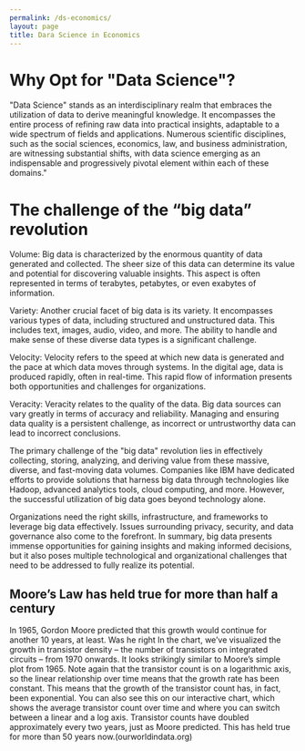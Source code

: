 ```yaml
---
permalink: /ds-economics/
layout: page
title: Dara Science in Economics
---
```


# Why Opt for "Data Science"?
"Data Science" stands as an interdisciplinary realm that embraces the utilization of data to derive meaningful knowledge. It encompasses the entire process of refining raw data into practical insights, adaptable to a wide spectrum of fields and applications. Numerous scientific disciplines, such as the social sciences, economics, law, and business administration, are witnessing substantial shifts, with data science emerging as an indispensable and progressively pivotal element within each of these domains."

# The challenge of the “big data” revolution

Volume: Big data is characterized by the enormous quantity of data generated and collected. The sheer size of this data can determine its value and potential for discovering valuable insights. This aspect is often represented in terms of terabytes, petabytes, or even exabytes of information.

Variety: Another crucial facet of big data is its variety. It encompasses various types of data, including structured and unstructured data. This includes text, images, audio, video, and more. The ability to handle and make sense of these diverse data types is a significant challenge.

Velocity: Velocity refers to the speed at which new data is generated and the pace at which data moves through systems. In the digital age, data is produced rapidly, often in real-time. This rapid flow of information presents both opportunities and challenges for organizations.

Veracity: Veracity relates to the quality of the data. Big data sources can vary greatly in terms of accuracy and reliability. Managing and ensuring data quality is a persistent challenge, as incorrect or untrustworthy data can lead to incorrect conclusions.

The primary challenge of the "big data" revolution lies in effectively collecting, storing, analyzing, and deriving value from these massive, diverse, and fast-moving data volumes. Companies like IBM have dedicated efforts to provide solutions that harness big data through technologies like Hadoop, advanced analytics tools, cloud computing, and more. However, the successful utilization of big data goes beyond technology alone.

Organizations need the right skills, infrastructure, and frameworks to leverage big data effectively. Issues surrounding privacy, security, and data governance also come to the forefront. In summary, big data presents immense opportunities for gaining insights and making informed decisions, but it also poses multiple technological and organizational challenges that need to be addressed to fully realize its potential.

## Moore’s Law has held true for more than half a century
In 1965, Gordon Moore predicted that this growth would continue for another 10 years, at least. Was he right In the chart, we’ve visualized the growth in transistor density – the number of transistors on integrated circuits – from 1970 onwards. It looks strikingly similar to Moore’s simple plot from 1965. Note again that the transistor count is on a logarithmic axis, so the linear relationship over time means that the growth rate has been constant. This means that the growth of the transistor count has, in fact, been exponential. You can also see this on our interactive chart, which shows the average transistor count over time and where you can switch between a linear and a log axis. Transistor counts have doubled approximately every two years, just as Moore predicted. This has held true for more than 50 years now.(ourworldindata.org)

